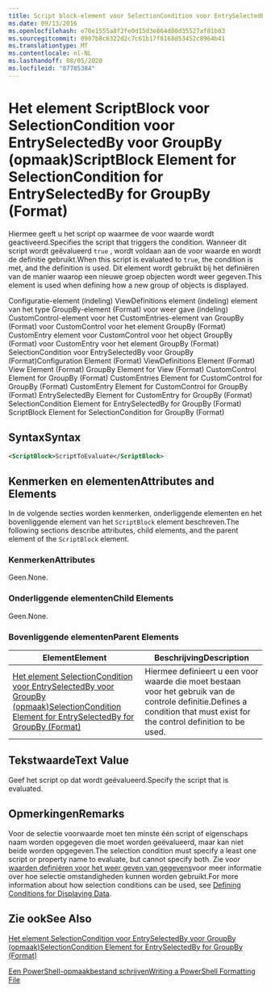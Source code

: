 ```yaml
---
title: Script block-element voor SelectionCondition voor EntrySelectedBy voor GroupBy (indeling) | Microsoft Docs
ms.date: 09/13/2016
ms.openlocfilehash: e70e1555a8f2fe0d15d3e864d80d35527af81b03
ms.sourcegitcommit: 0907b8c6322d2c7c61b17f8168d53452c8964b41
ms.translationtype: MT
ms.contentlocale: nl-NL
ms.lasthandoff: 08/05/2020
ms.locfileid: "87785384"
---
```

# <a name="scriptblock-element-for-selectioncondition-for-entryselectedby-for-groupby-format"></a><span data-ttu-id="6d416-102">Het element ScriptBlock voor SelectionCondition voor EntrySelectedBy voor GroupBy (opmaak)</span><span class="sxs-lookup"><span data-stu-id="6d416-102">ScriptBlock Element for SelectionCondition for EntrySelectedBy for GroupBy (Format)</span></span>

<span data-ttu-id="6d416-103">Hiermee geeft u het script op waarmee de voor waarde wordt geactiveerd.</span><span class="sxs-lookup"><span data-stu-id="6d416-103">Specifies the script that triggers the condition.</span></span> <span data-ttu-id="6d416-104">Wanneer dit script wordt geëvalueerd `true` , wordt voldaan aan de voor waarde en wordt de definitie gebruikt.</span><span class="sxs-lookup"><span data-stu-id="6d416-104">When this script is evaluated to `true`, the condition is met, and the definition is used.</span></span> <span data-ttu-id="6d416-105">Dit element wordt gebruikt bij het definiëren van de manier waarop een nieuwe groep objecten wordt weer gegeven.</span><span class="sxs-lookup"><span data-stu-id="6d416-105">This element is used when defining how a new group of objects is displayed.</span></span>

<span data-ttu-id="6d416-106">Configuratie-element (indeling) ViewDefinitions element (indeling) element van het type GroupBy-element (Format) voor weer gave (indeling) CustomControl-element voor het CustomEntries-element van GroupBy (Format) voor CustomControl voor het element GroupBy (Format) CustomEntry element voor CustomControl voor het object GroupBy (Format) voor CustomEntry voor het element GroupBy (Format) SelectionCondition voor EntrySelectedBy voor GroupBy (Format)</span><span class="sxs-lookup"><span data-stu-id="6d416-106">Configuration Element (Format) ViewDefinitions Element (Format) View Element (Format) GroupBy Element for View (Format) CustomControl Element for GroupBy (Format) CustomEntries Element for CustomControl for GroupBy (Format) CustomEntry Element for CustomControl for GroupBy (Format) EntrySelectedBy Element for CustomEntry for GroupBy (Format) SelectionCondition Element for EntrySelectedBy for GroupBy (Format) ScriptBlock Element for SelectionCondition for GroupBy (Format)</span></span>

## <a name="syntax"></a><span data-ttu-id="6d416-107">Syntax</span><span class="sxs-lookup"><span data-stu-id="6d416-107">Syntax</span></span>

```xml
<ScriptBlock>ScriptToEvaluate</ScriptBlock>
```

## <a name="attributes-and-elements"></a><span data-ttu-id="6d416-108">Kenmerken en elementen</span><span class="sxs-lookup"><span data-stu-id="6d416-108">Attributes and Elements</span></span>

<span data-ttu-id="6d416-109">In de volgende secties worden kenmerken, onderliggende elementen en het bovenliggende element van het `ScriptBlock` element beschreven.</span><span class="sxs-lookup"><span data-stu-id="6d416-109">The following sections describe attributes, child elements, and the parent element of the `ScriptBlock` element.</span></span>

### <a name="attributes"></a><span data-ttu-id="6d416-110">Kenmerken</span><span class="sxs-lookup"><span data-stu-id="6d416-110">Attributes</span></span>

<span data-ttu-id="6d416-111">Geen.</span><span class="sxs-lookup"><span data-stu-id="6d416-111">None.</span></span>

### <a name="child-elements"></a><span data-ttu-id="6d416-112">Onderliggende elementen</span><span class="sxs-lookup"><span data-stu-id="6d416-112">Child Elements</span></span>

<span data-ttu-id="6d416-113">Geen.</span><span class="sxs-lookup"><span data-stu-id="6d416-113">None.</span></span>

### <a name="parent-elements"></a><span data-ttu-id="6d416-114">Bovenliggende elementen</span><span class="sxs-lookup"><span data-stu-id="6d416-114">Parent Elements</span></span>

|<span data-ttu-id="6d416-115">Element</span><span class="sxs-lookup"><span data-stu-id="6d416-115">Element</span></span>|<span data-ttu-id="6d416-116">Beschrijving</span><span class="sxs-lookup"><span data-stu-id="6d416-116">Description</span></span>|
|-------------|-----------------|
|[<span data-ttu-id="6d416-117">Het element SelectionCondition voor EntrySelectedBy voor GroupBy (opmaak)</span><span class="sxs-lookup"><span data-stu-id="6d416-117">SelectionCondition Element for EntrySelectedBy for GroupBy (Format)</span></span>](./selectioncondition-element-for-entryselectedby-for-groupby-format.md)|<span data-ttu-id="6d416-118">Hiermee definieert u een voor waarde die moet bestaan voor het gebruik van de controle definitie.</span><span class="sxs-lookup"><span data-stu-id="6d416-118">Defines a condition that must exist for the control definition to be used.</span></span>|

## <a name="text-value"></a><span data-ttu-id="6d416-119">Tekstwaarde</span><span class="sxs-lookup"><span data-stu-id="6d416-119">Text Value</span></span>

<span data-ttu-id="6d416-120">Geef het script op dat wordt geëvalueerd.</span><span class="sxs-lookup"><span data-stu-id="6d416-120">Specify the script that is evaluated.</span></span>

## <a name="remarks"></a><span data-ttu-id="6d416-121">Opmerkingen</span><span class="sxs-lookup"><span data-stu-id="6d416-121">Remarks</span></span>

<span data-ttu-id="6d416-122">Voor de selectie voorwaarde moet ten minste één script of eigenschaps naam worden opgegeven die moet worden geëvalueerd, maar kan niet beide worden opgegeven.</span><span class="sxs-lookup"><span data-stu-id="6d416-122">The selection condition must specify a least one script or property name to evaluate, but cannot specify both.</span></span> <span data-ttu-id="6d416-123">Zie voor [waarden definiëren voor het weer geven van gegevens](./defining-conditions-for-displaying-data.md)voor meer informatie over hoe selectie omstandigheden kunnen worden gebruikt.</span><span class="sxs-lookup"><span data-stu-id="6d416-123">For more information about how selection conditions can be used, see [Defining Conditions for Displaying Data](./defining-conditions-for-displaying-data.md).</span></span>

## <a name="see-also"></a><span data-ttu-id="6d416-124">Zie ook</span><span class="sxs-lookup"><span data-stu-id="6d416-124">See Also</span></span>

[<span data-ttu-id="6d416-125">Het element SelectionCondition voor EntrySelectedBy voor GroupBy (opmaak)</span><span class="sxs-lookup"><span data-stu-id="6d416-125">SelectionCondition Element for EntrySelectedBy for GroupBy (Format)</span></span>](./selectioncondition-element-for-entryselectedby-for-groupby-format.md)

[<span data-ttu-id="6d416-126">Een PowerShell-opmaakbestand schrijven</span><span class="sxs-lookup"><span data-stu-id="6d416-126">Writing a PowerShell Formatting File</span></span>](./writing-a-powershell-formatting-file.md)
